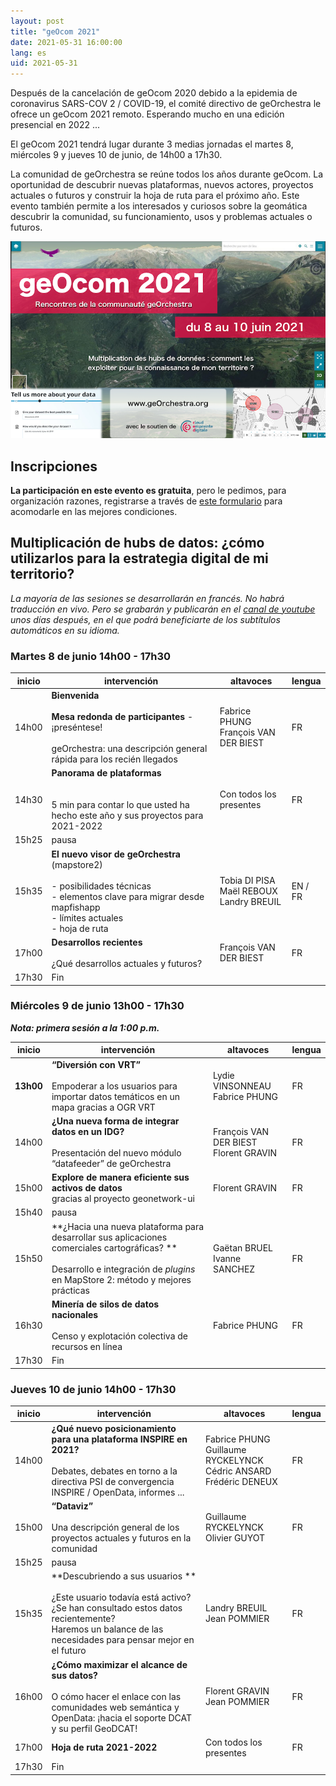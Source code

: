 ```yaml
---
layout: post
title: "geOcom 2021"
date: 2021-05-31 16:00:00
lang: es
uid: 2021-05-31
---
```



Después de la cancelación de geOcom 2020 debido a la epidemia de coronavirus SARS-COV 2 / COVID-19, el comité directivo de geOrchestra le ofrece un geOcom 2021 remoto. Esperando mucho en una edición presencial en 2022 ...

El geOcom 2021 tendrá lugar durante 3 medias jornadas el martes 8, miércoles 9 y jueves 10 de junio, de 14h00 a 17h30.

La comunidad de geOrchestra se reúne todos los años durante geOcom. La oportunidad de descubrir nuevas plataformas, nuevos actores, proyectos actuales o futuros y construir la hoja de ruta para el próximo año. Este evento también permite a los interesados ​​y curiosos sobre la geomática descubrir la comunidad, su funcionamiento, usos y problemas actuales o futuros.


![affiche geOcom 2021](/public/geocom2021/geocom_2021.png)


<!--more-->


## Inscripciones

**La participación en este evento es gratuita**, pero le pedimos, para organización razones, registrarse a través de [este formulario](https://docs.google.com/forms/d/e/1FAIpQLScAAsDPO1iFJjNQYnHrcmCslFGE3_cy-sx7Y-5VdmAPxMOJqg/viewform?usp=sf_link) para acomodarle en las mejores condiciones.


## Multiplicación de hubs de datos: ¿cómo utilizarlos para la estrategia digital de mi territorio?


_La mayoría de las sesiones se desarrollarán en francés. No habrá traducción en vivo. Pero se grabarán y publicarán en el [canal de youtube](https://www.youtube.com/channel/UC5GMhd360QgNhfN5D0wyWAg) unos días después, en el que podrá beneficiarte de los subtítulos automáticos en su idioma._

### Martes 8 de junio 14h00 - 17h30

| inicio |  intervención | altavoces | lengua |
|--------|---------------|-----------|--------|
| 14h00 | **Bienvenida**<br /><br />**Mesa redonda de participantes** - ¡preséntese! <br /> <br /> geOrchestra: una descripción general rápida para los recién llegados | Fabrice PHUNG <br /> François VAN DER BIEST | FR |
| 14h30 | **Panorama de plataformas** <br /> <br /> <br /> 5 min para contar lo que usted ha hecho este año y sus proyectos para 2021-2022 | Con todos los presentes | FR |
| 15h25 | pausa | | |
| 15h35 | **El nuevo visor de geOrchestra** <br /> (mapstore2) <br /> <br /> - posibilidades técnicas <br /> - elementos clave para migrar desde mapfishapp <br /> - límites actuales <br /> - hoja de ruta | Tobia DI PISA <br /> Maël REBOUX <br /> Landry BREUIL | EN / FR |
| 17h00 | **Desarrollos recientes** <br /> <br /> ¿Qué desarrollos actuales y futuros? | François VAN DER BIEST | FR |
| 17h30 | Fin                                                                                                                                                                               |                                               |    |                                                                                                                                                                          




### Miércoles 9 de junio 13h00 - 17h30

_**Nota: primera sesión a la 1:00 p.m.**_

| inicio |  intervención | altavoces | lengua |
|-------|----------------------------------------------------------------------------------------------------------------------------------------------------------------------|------|------------------------------------|
| **13h00** | **“Diversión con VRT”** <br /><br /> Empoderar a los usuarios para importar datos temáticos en un mapa gracias a OGR VRT | Lydie VINSONNEAU <br /> Fabrice PHUNG | FR |
| 14h00 | **¿Una nueva forma de integrar datos en un IDG?**<br /><br />Presentación del nuevo módulo “datafeeder” de geOrchestra | François VAN DER BIEST <br /> Florent GRAVIN | FR |
| 15h00 | **Explore de manera eficiente sus activos de datos**<br />  gracias al proyecto geonetwork-ui                                                                                  | Florent GRAVIN                           | FR |
| 15h40 | pausa | | |
| 15h50 | **¿Hacia una nueva plataforma para desarrollar sus aplicaciones comerciales cartográficas? **<br /><br />Desarrollo e integración de _plugins_ en MapStore 2: método y mejores prácticas | Gaëtan BRUEL <br /> Ivanne SANCHEZ           | FR |
| 16h30 | **Minería de silos de datos nacionales**<br /><br />Censo y explotación colectiva de recursos en línea                                                          | Fabrice PHUNG                            | FR |
| 17h30 | Fin                                                                                                                                                                  |                                          ||


### Jueves 10 de junio 14h00 - 17h30

| inicio |  intervención | altavoces | lengua |
|-------|----------------------------------------------------------------------------------------------------------------------------------------------------------------------|-------|-----------------------------------|
| 14h00 | **¿Qué nuevo posicionamiento para una plataforma INSPIRE en 2021?**<br /><br />Debates, debates en torno a la directiva PSI de convergencia INSPIRE / OpenData, informes ...| Fabrice PHUNG<br />Guillaume RYCKELYNCK Cédric ANSARD<br />Frédéric DENEUX | FR |
| 15h00 | **“Dataviz”**<br /><br />Una descripción general de los proyectos actuales y futuros en la comunidad                                                                    | Guillaume RYCKELYNCK<br />Olivier GUYOT                                 | FR |
| 15h25 | pausa | | |
| 15h35 | **Descubriendo a sus usuarios **<br /><br />¿Este usuario todavía está activo? ¿Se han consultado estos datos recientemente? <br /> Haremos un balance de las necesidades para pensar mejor en el futuro | Landry BREUIL<br />Jean POMMIER                                          | FR |
| 16h00 | **¿Cómo maximizar el alcance de sus datos?**<br /><br />O cómo hacer el enlace con las comunidades web semántica y OpenData: ¡hacia el soporte DCAT y su perfil GeoDCAT! | Florent GRAVIN<br />Jean POMMIER                                         | FR |
| 17h00 | **Hoja de ruta 2021-2022**                                                                                                                                           |  Con todos los presentes                                               | FR |
| 17h30 | Fin        
